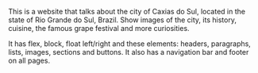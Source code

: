 This is a website that talks about the city of Caxias do Sul, located in the state of Rio Grande do Sul, Brazil. Show images of the city, its history, cuisine, the famous grape festival and more curiosities.

It has flex, block, float left/right and these elements: headers, paragraphs, lists, images, sections and buttons. It also has a navigation bar and footer on all pages.

